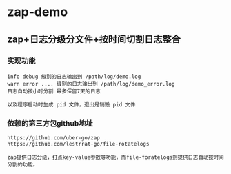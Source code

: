 # zap-demo


## zap+日志分级分文件+按时间切割日志整合

### 实现功能
    info debug 级别的日志输出到 /path/log/demo.log
    warn error .... 级别的日志输出到 /path/log/demo_error.log
    日志自动按小时分割 最多保留7天的日志
    
    以及程序启动时生成 pid 文件，退出是销毁 pid 文件
    
    
### 依赖的第三方包github地址
    https://github.com/uber-go/zap
    https://github.com/lestrrat-go/file-rotatelogs
    
    zap提供日志分级，打点key-value参数等功能，而file-foratelogs则提供日志自动按时间分割的功能。
